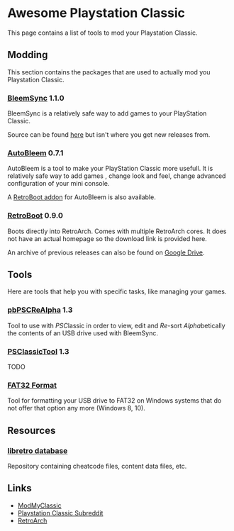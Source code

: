 # Awesome Playstation Classic
This page contains a list of tools to mod your Playstation Classic.

## Modding
This section contains the packages that are used to actually mod you Playstation Classic.

### [BleemSync](https://modmyclassic.com/bleemsync/) 1.1.0
BleemSync is a relatively safe way to add games to your PlayStation Classic.

Source can be found [here](https://github.com/pathartl/BleemSync) but isn't where you get new releases from.

### [AutoBleem](https://github.com/screemerpl/cbleemsync) 0.7.1
AutoBleem is a tool to make your PlayStation Classic more usefull. It is relatively safe way to add games , change look and feel, change advanced configuration of your mini console.

A [RetroBoot addon](https://drive.google.com/open?id=1YPCb5pBKY-EZMunGd8odU0MU7xvojFjP) for AutoBleem is also available.

### [RetroBoot](https://drive.google.com/open?id=171FUEh2qWuKk_st-ddwRGncEBGSAt-K8) 0.9.0
Boots directly into RetroArch. Comes with multiple RetroArch cores.
It does not have an actual homepage so the download link is provided here.

An archive of previous releases can also be found on [Google Drive](https://drive.google.com/drive/folders/1WafO7d9th03PLPdxJnhOEHyxkwfHgYvZ?usp=sharing).

## Tools
Here are tools that help you with specific tasks, like managing your games.

### [pbPSCReAlpha](https://github.com/pascl/pbPSCReAlpha) 1.3
Tool to use with *PSC*lassic in order to view, edit and *Re*-sort *Alpha*betically the contents of an USB drive used with BleemSync.

### [PSClassicTool](https://github.com/elierodrigue/PSClassicTool) 1.3
TODO

### [FAT32 Format](http://www.ridgecrop.demon.co.uk/index.htm?guiformat.htm)
Tool for formatting your USB drive to FAT32 on Windows systems that do not offer that option any more (Windows 8, 10).

## Resources

### [libretro database](https://github.com/libretro/libretro-database)
Repository containing cheatcode files, content data files, etc.

## Links
* [ModMyClassic](https://modmyclassic.com/)
* [Playstation Classic Subreddit](https://www.reddit.com/r/PlaystationClassic/)
* [RetroArch](https://www.retroarch.com/)
